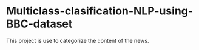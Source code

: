 # Multiclass-clasification-NLP-using-BBC-dataset
This project is use to categorize the content of the news.
